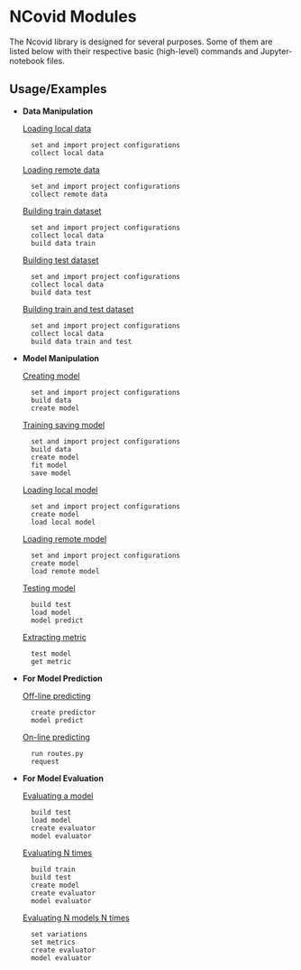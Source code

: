 
# NCovid Modules

The Ncovid library is designed for several purposes. Some of them are listed below with their respective basic (high-level) commands and Jupyter-notebook files.

## Usage/Examples

- **Data Manipulation**

    [Loading local data](loading_local_data.ipynb)

        set and import project configurations
        collect local data

    [Loading remote data](loading_remote_data.ipynb)

        set and import project configurations
        collect remote data
    
    [Building train dataset](building_train_dataset.ipynb)

        set and import project configurations
        collect local data
        build data train

    [Building test dataset](building_test_dataset.ipynb)

        set and import project configurations
        collect local data
        build data test

    [Building train and test dataset](building_train_and_test_dataset.ipynb)

        set and import project configurations
        collect local data
        build data train and test

- **Model Manipulation**

    [Creating model](creating_a_model.ipynb)

        set and import project configurations
        build data
        create model
    
    [Training saving model](training_and_saving_a_model.ipynb)  

        set and import project configurations
        build data
        create model
        fit model
        save model

    [Loading local model](loading_a_local_model.ipynb) 
        
        set and import project configurations
        create model
        load local model
    
    [Loading remote model](loading_a_remote_model.ipynb) 
        
        set and import project configurations
        create model
        load remote model

    [Testing model](testing_a_model.ipynb)

        build test
        load model
        model predict

    [Extracting metric](extracting_a_metric.ipynb)

        test model
        get metric

- **For Model Prediction**

    [Off-line predicting](off-line_predicting.ipynb)

        create predictor
        model predict

    [On-line predicting](on-line_predicting.ipynb)

        run routes.py
        request
        
- **For Model Evaluation**

    [Evaluating a model](evaluating_model.ipynb)

        build test
        load model
        create evaluator
        model evaluator
    
    [Evaluating N times](evaluating_n_times.ipynb)

        build train
        build test
        create model
        create evaluator
        model evaluator

    [Evaluating N models N times](evaluating_n_models_n_times.ipynb)

        set variations
        set metrics
        create evaluator
        model evaluator

